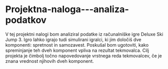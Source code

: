 # Projektna-naloga---analiza-podatkov
V tej projektni nalogi bom analiziral podatke iz računalniške igre Deluxe Ski Jump 3. Igro lahko igrajo tudi simulirani igralci, ki jim določiš dve komponenti: spretnost in samozavest. Poskušal bom ugotoviti, kako spreminjanje teh dveh komponent vpliva na rezultat tekmovalca. Cilj projekta je čimbolj točno napovedovanje vrstnega reda tekmovalcev, če je znana vrednost njihovih dveh komponent.
